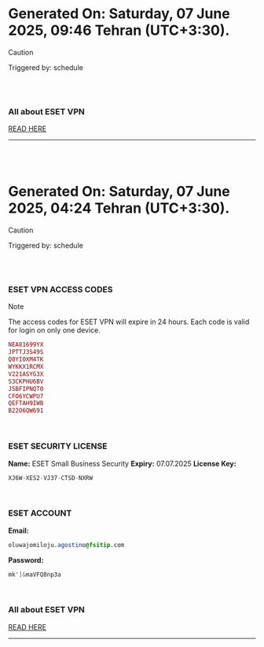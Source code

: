 # Generated On: Saturday, 07 June 2025, 09:46 Tehran (UTC+3:30).

> [!CAUTION]
> Triggered by: schedule

<br><br>

### All about ESET VPN

[READ HERE](https://t.me/F_NiREvil/2113)

---

<br><br>

# Generated On: Saturday, 07 June 2025, 04:24 Tehran (UTC+3:30).

> [!CAUTION]
> Triggered by: schedule

<br><br>

### ESET VPN ACCESS CODES

> [!NOTE]
> The access codes for ESET VPN will expire in 24 hours.
> Each code is valid for login on only one device.

```ruby
NEA81699YX
JPTTJ3S49S
Q0YI0XM4TK
WYKKX1RCMX
V221ASYG3X
S3CKPHU6BV
J5BFIPNQT0
CFO6YCWPU7
QEFTAH9IWB
B22O6QW691
```

<br>

### ESET SECURITY LICENSE

**Name:** ESET Small Business Security
**Expiry:** 07.07.2025
**License Key:**

```POV-Ray SDL
XJ6W-XES2-VJ37-CTSD-NXRW
```

<br>

### ESET ACCOUNT

**Email:**

```CSS
oluwajomiloju.agostino@fsitip.com
```

**Password:**

```POV-Ray SDL
mk']&maVFQ8np3a
```

<br>

### All about ESET VPN

[READ HERE](https://t.me/F_NiREvil/2113)

---

<br><br>

